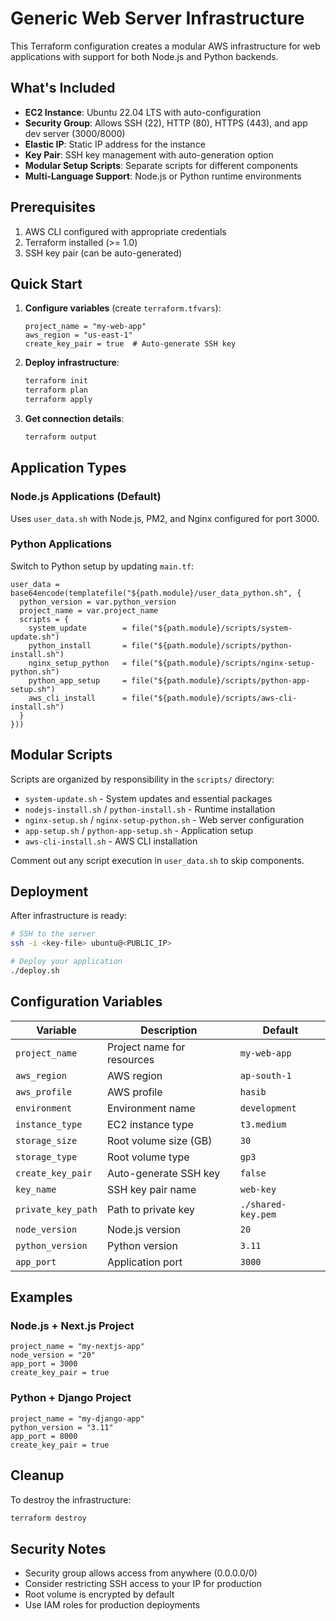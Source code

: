 # Generic Web Server Infrastructure

This Terraform configuration creates a modular AWS infrastructure for web applications with support for both Node.js and Python backends.

## What's Included

- **EC2 Instance**: Ubuntu 22.04 LTS with auto-configuration
- **Security Group**: Allows SSH (22), HTTP (80), HTTPS (443), and app dev server (3000/8000)
- **Elastic IP**: Static IP address for the instance
- **Key Pair**: SSH key management with auto-generation option
- **Modular Setup Scripts**: Separate scripts for different components
- **Multi-Language Support**: Node.js or Python runtime environments

## Prerequisites

1. AWS CLI configured with appropriate credentials
2. Terraform installed (>= 1.0)
3. SSH key pair (can be auto-generated)

## Quick Start

1. **Configure variables** (create `terraform.tfvars`):
   ```hcl
   project_name = "my-web-app"
   aws_region = "us-east-1"
   create_key_pair = true  # Auto-generate SSH key
   ```

2. **Deploy infrastructure**:
   ```bash
   terraform init
   terraform plan
   terraform apply
   ```

3. **Get connection details**:
   ```bash
   terraform output
   ```

## Application Types

### Node.js Applications (Default)
Uses `user_data.sh` with Node.js, PM2, and Nginx configured for port 3000.

### Python Applications
Switch to Python setup by updating `main.tf`:
```hcl
user_data = base64encode(templatefile("${path.module}/user_data_python.sh", {
  python_version = var.python_version
  project_name = var.project_name
  scripts = {
    system_update        = file("${path.module}/scripts/system-update.sh")
    python_install       = file("${path.module}/scripts/python-install.sh")
    nginx_setup_python   = file("${path.module}/scripts/nginx-setup-python.sh")
    python_app_setup     = file("${path.module}/scripts/python-app-setup.sh")
    aws_cli_install      = file("${path.module}/scripts/aws-cli-install.sh")
  }
}))
```

## Modular Scripts

Scripts are organized by responsibility in the `scripts/` directory:
- `system-update.sh` - System updates and essential packages
- `nodejs-install.sh` / `python-install.sh` - Runtime installation
- `nginx-setup.sh` / `nginx-setup-python.sh` - Web server configuration
- `app-setup.sh` / `python-app-setup.sh` - Application setup
- `aws-cli-install.sh` - AWS CLI installation

Comment out any script execution in `user_data.sh` to skip components.

## Deployment

After infrastructure is ready:

```bash
# SSH to the server
ssh -i <key-file> ubuntu@<PUBLIC_IP>

# Deploy your application
./deploy.sh
```

## Configuration Variables

| Variable | Description | Default |
|----------|-------------|---------|
| `project_name` | Project name for resources | `my-web-app` |
| `aws_region` | AWS region | `ap-south-1` |
| `aws_profile` | AWS profile | `hasib` |
| `environment` | Environment name | `development` |
| `instance_type` | EC2 instance type | `t3.medium` |
| `storage_size` | Root volume size (GB) | `30` |
| `storage_type` | Root volume type | `gp3` |
| `create_key_pair` | Auto-generate SSH key | `false` |
| `key_name` | SSH key pair name | `web-key` |
| `private_key_path` | Path to private key | `./shared-key.pem` |
| `node_version` | Node.js version | `20` |
| `python_version` | Python version | `3.11` |
| `app_port` | Application port | `3000` |

## Examples

### Node.js + Next.js Project
```hcl
project_name = "my-nextjs-app"
node_version = "20"
app_port = 3000
create_key_pair = true
```

### Python + Django Project
```hcl
project_name = "my-django-app"
python_version = "3.11"
app_port = 8000
create_key_pair = true
```

## Cleanup

To destroy the infrastructure:

```bash
terraform destroy
```

## Security Notes

- Security group allows access from anywhere (0.0.0.0/0)
- Consider restricting SSH access to your IP for production
- Root volume is encrypted by default
- Use IAM roles for production deployments